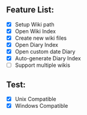 ## Feature List:
- [x] Setup Wiki path
- [x] Open Wiki Index
- [x] Create new wiki files
- [x] Open Diary Index
- [x] Open custom date Diary
- [x] Auto-generate Diary Index
- [ ] Support multiple wikis

## Test:
- [x] Unix Compatible
- [x] Windows Compatible
